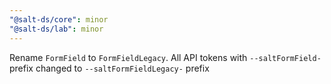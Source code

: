 ```yaml
---
"@salt-ds/core": minor
"@salt-ds/lab": minor
---
```


Rename `FormField` to `FormFieldLegacy`. All API tokens with `--saltFormField-` prefix changed to `--saltFormFieldLegacy-` prefix
